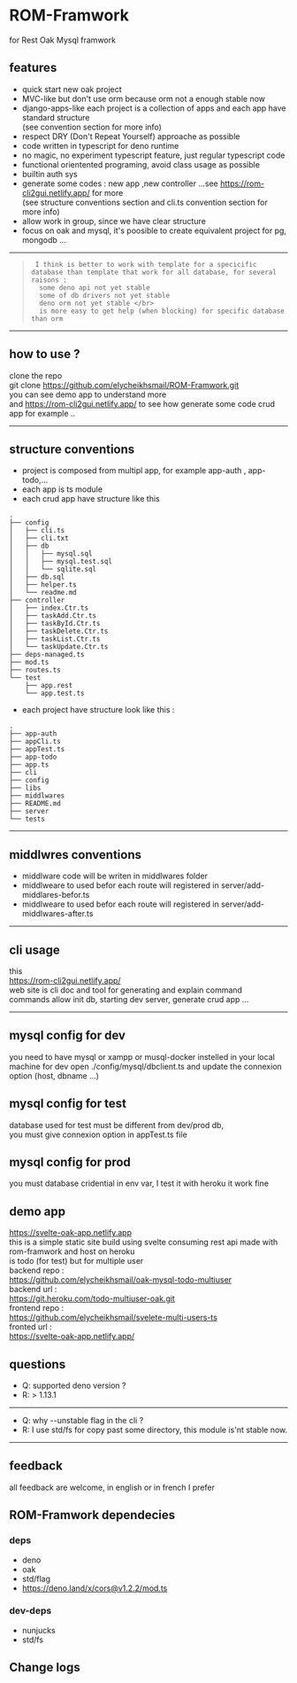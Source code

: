 # ROM-Framwork

for Rest Oak Mysql framwork
## features

-  quick start new oak project
-  MVC-like but don't use orm because orm not a enough stable now
-  django-apps-like each project is a collection of apps and  each app have
  standard structure <br>(see convention section for more info)
- respect DRY (Don't Repeat Yourself) approache as possible
- code written in typescript for deno runtime
- no magic, no experiment typescript  feature, just regular typescript code
- functional orientented programing, avoid class usage as possible
- builtin auth sys
- generate some codes : new app ,new controller ...see https://rom-cli2gui.netlify.app/ for more<br>
(see structure conventions section and cli.ts convention section for more info)
- allow work in group, since we have clear structure
- focus on oak and mysql, it's poosible to create equivalent project for pg, mongodb ...
<hr>

>      I think is better to work with template for a specicific database than template that work for all database, for several raisons : 
>       some deno api not yet stable 
>       some of db drivers not yet stable 
>       deno orm not yet stable </br>
>       is more easy to get help (when blocking) for specific database than orm 

<hr>

## how to use ?
clone the repo <br>
git clone https://github.com/elycheikhsmail/ROM-Framwork.git <br>
you can see demo app to understand more <br>
and https://rom-cli2gui.netlify.app/ to see how generate some code crud app for example ..

<hr>

## structure conventions

- project is composed from multipl app, for example app-auth , app-todo,...
- each app is ts module
- each crud app have  structure like this

``` 
.
├── config
│   ├── cli.ts
│   ├── cli.txt
│   ├── db
│   │   ├── mysql.sql
│   │   ├── mysql.test.sql
│   │   └── sqlite.sql
│   ├── db.sql
│   ├── helper.ts
│   └── readme.md
├── controller
│   ├── index.Ctr.ts 
│   ├── taskAdd.Ctr.ts
│   ├── taskById.Ctr.ts
│   ├── taskDelete.Ctr.ts
│   ├── taskList.Ctr.ts
│   └── taskUpdate.Ctr.ts
├── deps-managed.ts
├── mod.ts
├── routes.ts
└── test
    ├── app.rest
    └── app.test.ts

``` 
- each project have structure look like this :

```
.
├── app-auth
├── appCli.ts
├── appTest.ts
├── app-todo
├── app.ts
├── cli
├── config
├── libs
├── middlwares 
├── README.md 
├── server
└── tests

```
<hr>

## middlwres conventions

- middlware code will be writen in middlwares folder
- middlweare to used befor each route will registered in server/add-middlares-befor.ts
- middlweare to used befor each route will registered in server/add-middlwares-after.ts

<hr>

## cli usage

this <br>
 https://rom-cli2gui.netlify.app/ <br>
 web site is cli doc and tool for generating and explain command  <br>
commands allow init db, starting dev server, generate crud app ...


<hr>

## mysql config for dev
you need to have mysql or xampp or musql-docker instelled in your local machine for dev
open ./config/mysql/dbclient.ts
and update the connexion option (host, dbname ...)

## mysql config for test 
database used for test must be different from dev/prod db, <br>
you must give connexion option in  appTest.ts file

## mysql config for prod

you must database cridential in env var, I test it with heroku it work fine

## demo app 
https://svelte-oak-app.netlify.app 
 <br>
 this is a simple static site build using svelte consuming rest api made with rom-framwork and host on heroku <br>
 is todo (for test) but for multiple user <br>
backend repo : <br>
https://github.com/elycheikhsmail/oak-mysql-todo-multiuser <br>
backend url : <br>
https://git.heroku.com/todo-multiuser-oak.git <br>
frontend repo :<br>
https://github.com/elycheikhsmail/svelete-multi-users-ts <br>
fronted url : <br>
https://svelte-oak-app.netlify.app/


## questions

- Q: supported deno version ?
- R: > 1.13.1
<hr>

- Q: why --unstable flag in the cli ? <br>
- R: I use std/fs for copy past some directory, this module is'nt stable now.
<hr>

## feedback

all feedback are welcome, in english or in french I prefer

## ROM-Framwork dependecies

### deps

- deno 
- oak 
- std/flag 
- https://deno.land/x/cors@v1.2.2/mod.ts

### dev-deps

- nunjucks
- std/fs

## Change logs
 

